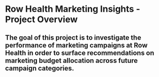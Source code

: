 # Row Health Marketing Insights - Project Overview
## The goal of this project is to investigate the performance of marketing campaigns at Row Health in order to surface recommendations on marketing budget allocation across future campaign categories.
